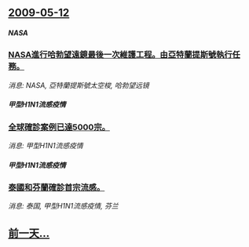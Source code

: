 ## [2009-05-12](/news/2009/05/12/index.md)

##### NASA
### [ NASA進行哈勃望遠鏡最後一次維護工程。由亞特蘭提斯號執行任務。](/news/2009/05/12/NASA進行哈勃望遠鏡最後一次維護工程-由亞特蘭提斯號執行任務.md)
_消息: NASA, 亞特蘭提斯號太空梭, 哈勃望远镜_

##### 甲型H1N1流感疫情
### [全球確診案例已達5000宗。](/news/2009/05/12/全球確診案例已達5000宗.md)
_消息: 甲型H1N1流感疫情_

##### 甲型H1N1流感疫情
### [泰國和芬蘭確診首宗流感。](/news/2009/05/12/泰國和芬蘭確診首宗流感.md)
_消息: 泰国, 甲型H1N1流感疫情, 芬兰_

## [前一天...](/news/2009/05/11/index.md)

